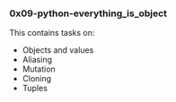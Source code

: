 ### 0x09-python-everything_is_object
This contains tasks on:
- Objects and values
- Aliasing
- Mutation
- Cloning
- Tuples

